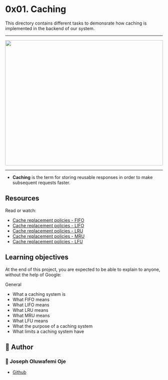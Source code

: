 # 0x01. Caching
This directory contains different tasks to demonsrate how caching is implemented in the backend of our system.

---
<img src="https://kinsta.com/wp-content/uploads/2020/03/How-Web-Cache-Works.png" width = "100%" height = "400"/>

---
- **Caching** is the term for storing reusable responses in order to make subsequent requests faster.
## Resources
Read or watch:

- [Cache replacement policies - FIFO](https://en.wikipedia.org/wiki/Cache_replacement_policies#First_In_First_Out_%28FIFO%29)
- [Cache replacement policies - LIFO](https://en.wikipedia.org/wiki/Cache_replacement_policies#Last_In_First_Out_%28LIFO%29)
- [Cache replacement policies - LRU](https://en.wikipedia.org/wiki/Cache_replacement_policies#Least_Recently_Used_%28LRU%29)
- [Cache replacement policies - MRU](https://en.wikipedia.org/wiki/Cache_replacement_policies#Most_Recently_Used_%28MRU%29)
- [Cache replacement policies - LFU](https://en.wikipedia.org/wiki/Cache_replacement_policies#Least-Frequently_Used_%28LFU%29)
## Learning objectives 
At the end of this project, you are expected to be able to explain to anyone, without the help of Google:

General
- What a caching system is
- What FIFO means
- What LIFO means
- What LRU means
- What MRU means
- What LFU means
- What the purpose of a caching system
- What limits a caching system have
## :pencil: **Author**
### :man: Joseph Oluwafemi Oje
- [Github](https://github.com/Joseph-Oje)
